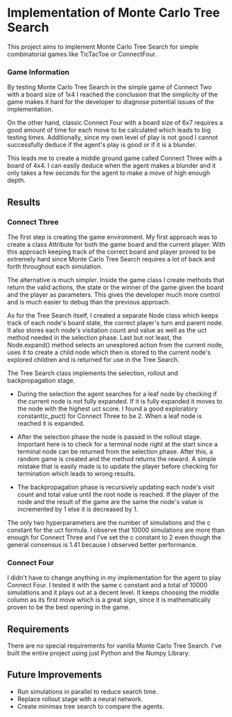 # Implementation of Monte Carlo Tree Search

This project aims to implement Monte Carlo Tree Search for simple combinatorial games like TicTacToe or ConnectFour. 

### Game Information

By testing Monte Carlo Tree Search in the simple game of Connect Two with a board size of 1x4 I reached the conclusion that the simplicity of the game makes it hard for the developer to diagnose potential issues of the implementation.

On the other hand, classic Connect Four with a board size of 6x7 requires a good amount of time for each move to be calculated which leads to big testing times. Additionally, since my own level of play is not good I cannot successfully deduce if the agent's play is good or if it is a blunder. 

This leads me to create a middle ground game called Connect Three with a board of 4x4. I can easily deduce when the agent makes a blunder and it only takes a few seconds for the agent to make a move of high enough depth.

## Results

### Connect Three

The first step is creating the game environment. My first approach was to create a class Attribute for both the game board and the current player. With this approach keeping track of the correct board and player proved to be extremely hard since Monte Carlo Tree Search requires a lot of back and forth throughout each simulation.

The alternative is much simpler. Inside the game class I create methods that return the valid actions, the state or the winner of the game given the board and the player as parameters. This gives the developer much more control and is much easier to debug than the previous approach.

As for the Tree Search itself, I created a separate Node class which keeps track of each node's board state, the correct player's turn and parent node. It also stores each node's visitation count and value as well as the uct method needed in the selection phase. Last but not least, the Node.expand() method selects an unexplored action from the current node, uses it to create a child node which then is stored to the current node's explored children and is returned for use in the Tree Search.

The Tree Search class implements the selection, rollout and backpropagation stage.
 - During the selection the agent searches for a leaf node by checking if the current node is not fully expanded. If it is fully expanded it moves to the node with the highest uct score. I found a good exploratory constant(c_puct) for Connect Three to be 2. When a leaf node is reached it is expanded.

 - After the selection phase the node is passed in the rollout stage. Important here is to check for a terminal node right at the start since a terminal node can be returned from the selection phase. After this, a random game is created and the method returns the reward. A simple mistake that is easily made is to update the player before checking for termination which leads to wrong results.

 - The backpropagation phase is recursively updating each node's visit count and total value until the root node is reached. If the player of the node and the result of the game are the same the node's value is incremented by 1 else it is decreased by 1.

 The only two hyperparameters are the number of simulations and the c constant for the uct formula. I observe that 10000 simulations are more than enough for Connect Three and I've set the c constant to 2 even though the general consensus is 1.41 because I observed better performance. 

### Connect Four

I didn't have to change anything in my implementation for the agent to play Connect Four. I tested it with the same c constant and a total of 10000 simulations and it plays out at a decent level. It keeps choosing the middle column as its first move which is a great sign, since it is mathematically proven to be the best opening in the game. 

## Requirements

There are no special requirements for vanilla Monte Carlo Tree Search. I've built the entire project using just Python and the Numpy Library.

## Future Improvements

- Run simulations in parallel to reduce search time.
- Replace rollout stage with a neural network.
- Create minimax tree search to compare the agents.